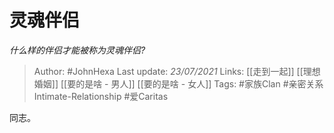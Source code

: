 # 灵魂伴侣
*什么样的伴侣才能被称为灵魂伴侣?*

> Author: #JohnHexa
Last update: *23/07/2021* 
Links: [[走到一起]] [[理想婚姻]] [[要的是啥 - 男人]] [[要的是啥 - 女人]]
Tags: #家族Clan #亲密关系Intimate-Relationship #爱Caritas 

 
同志。



